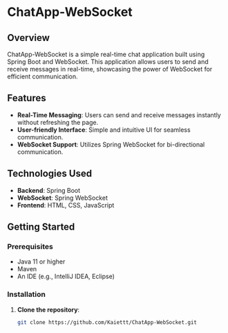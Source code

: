 # ChatApp-WebSocket

## Overview

ChatApp-WebSocket is a simple real-time chat application built using Spring Boot and WebSocket. This application allows users to send and receive messages in real-time, showcasing the power of WebSocket for efficient communication.

## Features

- **Real-Time Messaging**: Users can send and receive messages instantly without refreshing the page.
- **User-friendly Interface**: Simple and intuitive UI for seamless communication.
- **WebSocket Support**: Utilizes Spring WebSocket for bi-directional communication.

## Technologies Used

- **Backend**: Spring Boot
- **WebSocket**: Spring WebSocket
- **Frontend**: HTML, CSS, JavaScript

## Getting Started

### Prerequisites

- Java 11 or higher
- Maven
- An IDE (e.g., IntelliJ IDEA, Eclipse)

### Installation

1. **Clone the repository**:
   ```bash
   git clone https://github.com/Kaiettt/ChatApp-WebSocket.git
